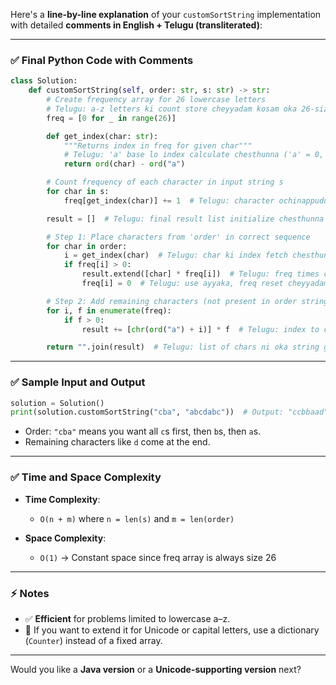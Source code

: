 Here's a **line-by-line explanation** of your `customSortString` implementation with detailed **comments in English + Telugu (transliterated)**:

---

### ✅ Final Python Code with Comments

```python
class Solution:
    def customSortString(self, order: str, s: str) -> str:
        # Create frequency array for 26 lowercase letters
        # Telugu: a-z letters ki count store cheyyadam kosam oka 26-size array create chesthunna
        freq = [0 for _ in range(26)]

        def get_index(char: str):
            """Returns index in freq for given char"""
            # Telugu: 'a' base lo index calculate chesthunna ('a' = 0, 'b' = 1, ..., 'z' = 25)
            return ord(char) - ord("a")

        # Count frequency of each character in input string s
        for char in s:
            freq[get_index(char)] += 1  # Telugu: character ochinappudu count penchutunna

        result = []  # Telugu: final result list initialize chesthunna

        # Step 1: Place characters from 'order' in correct sequence
        for char in order:
            i = get_index(char)  # Telugu: char ki index fetch chesthunna
            if freq[i] > 0:
                result.extend([char] * freq[i])  # Telugu: freq times char ni result lo append cheyyadam
                freq[i] = 0  # Telugu: use ayyaka, freq reset cheyyadam

        # Step 2: Add remaining characters (not present in order string)
        for i, f in enumerate(freq):
            if f > 0:
                result += [chr(ord("a") + i)] * f  # Telugu: index to char convert chesi, result lo add chesthunna

        return "".join(result)  # Telugu: list of chars ni oka string ga join cheyyadam
```

---

### ✅ Sample Input and Output

```python
solution = Solution()
print(solution.customSortString("cba", "abcdabc"))  # Output: "ccbbaad"
```

* Order: `"cba"` means you want all `c`s first, then `b`s, then `a`s.
* Remaining characters like `d` come at the end.

---

### ✅ Time and Space Complexity

* **Time Complexity**:

  * `O(n + m)` where `n = len(s)` and `m = len(order)`
* **Space Complexity**:

  * `O(1)` → Constant space since freq array is always size 26

---

### ⚡ Notes

* ✅ **Efficient** for problems limited to lowercase a–z.
* 🔄 If you want to extend it for Unicode or capital letters, use a dictionary (`Counter`) instead of a fixed array.

---

Would you like a **Java version** or a **Unicode-supporting version** next?
